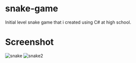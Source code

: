 # snake-game
Initial level snake game that i created using C# at high school.

# Screenshot
![snake](https://user-images.githubusercontent.com/33956266/61252793-646f5a00-a767-11e9-84a0-b195d6323f7a.JPG) 
![snake2](https://user-images.githubusercontent.com/33956266/61252806-7650fd00-a767-11e9-85d7-e8482729c41e.JPG)

